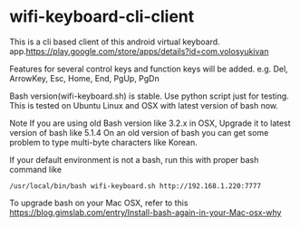 # wifi-keyboard-cli-client
This is a cli based client of this android virtual keyboard.
app.https://play.google.com/store/apps/details?id=com.volosyukivan

Features for several control keys and function keys will be added.
e.g. Del, ArrowKey, Esc, Home, End, PgUp, PgDn

Bash version(wifi-keyboard.sh) is stable. Use python script just for testing.
This is tested on Ubuntu Linux and OSX with latest version of bash now.

Note
If you are using old Bash version like 3.2.x in OSX, Upgrade it to latest version of bash like 5.1.4
On an old version of bash you can get some problem to type multi-byte characters like Korean.

If your default environment is not a bash, run this with proper bash command like
```
/usr/local/bin/bash wifi-keyboard.sh http://192.168.1.220:7777
```

To upgrade bash on your Mac OSX, refer to this https://blog.gimslab.com/entry/Install-bash-again-in-your-Mac-osx-why
